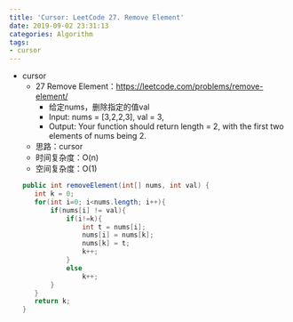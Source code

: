 ```yaml
---
title: 'Cursor: LeetCode 27. Remove Element'
date: 2019-09-02 23:31:13
categories: Algorithm
tags: 
- cursor
---
```

- cursor
    - 27 Remove Element：https://leetcode.com/problems/remove-element/ 
        - 给定nums，删除指定的值val
        - Input: nums = [3,2,2,3], val = 3,
        - Output: Your function should return length = 2, with the first two elements of nums being 2.
        <!-- more -->
    - 思路：cursor
    - 时间复杂度：O(n)
    - 空间复杂度：O(1)
     ```java
    public int removeElement(int[] nums, int val) {
        int k = 0;
        for(int i=0; i<nums.length; i++){
            if(nums[i] != val){
                if(i!=k){
                    int t = nums[i];
                    nums[i] = nums[k];
                    nums[k] = t;
                    k++;
                }
                else
                    k++;
            }
        }
        return k;
    }
     ```
